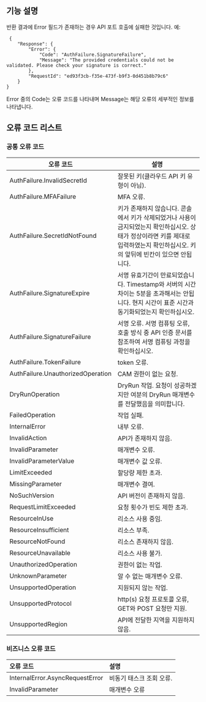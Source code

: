 
## 기능 설명

반환 결과에 Error 필드가 존재하는 경우 API 포트 호출에 실패한 것입니다. 예:

```
 {
    "Response": {
        "Error": {
            "Code": "AuthFailure.SignatureFailure",
            "Message": "The provided credentials could not be validated. Please check your signature is correct."
        },
        "RequestId": "ed93f3cb-f35e-473f-b9f3-0d451b8b79c6"
    }
}
```

Error 중의 Code는 오류 코드를 나타내며 Message는 해당 오류의 세부적인 정보를 나타냅니다.

## 오류 코드 리스트

### 공통 오류 코드

| 오류 코드 | 설명 |
|--------|------|
| AuthFailure.InvalidSecretId | 잘못된 키(클라우드 API 키 유형이 아님). |
| AuthFailure.MFAFailure | MFA 오류. |
| AuthFailure.SecretIdNotFound | 키가 존재하지 않습니다. 콘솔에서 키가 삭제되었거나 사용이 금지되었는지 확인하십시오. 상태가 정상이라면 키를 제대로 입력하였는지 확인하십시오. 키의 앞뒤에 빈칸이 있으면 안됩니다.|
| AuthFailure.SignatureExpire | 서명 유효기간이 만료되었습니다. Timestamp와 서버의 시간 차이는 5분을 초과해서는 안됩니다. 현지 시간이 표준 시간과 동기화되었는지 확인하십시오.|
| AuthFailure.SignatureFailure | 서명 오류. 서명 컴퓨팅 오류, 호출 방식 중 API 인증 문서를 참조하여 서명 컴퓨팅 과정을 확인하십시오.|
| AuthFailure.TokenFailure | token 오류. |
| AuthFailure.UnauthorizedOperation | CAM 권한이 없는 요청. |
| DryRunOperation | DryRun 작업. 요청이 성공하겠지만 여분의 DryRun 매개변수를 전달했음을 의미합니다. |
| FailedOperation | 작업 실패. |
| InternalError | 내부 오류. |
| InvalidAction | API가 존재하지 않음. |
| InvalidParameter | 매개변수 오류. |
| InvalidParameterValue | 매개변수 값 오류. |
| LimitExceeded | 할당량 제한 초과. |
| MissingParameter | 매개변수 결여. |
| NoSuchVersion | API 버전이 존재하지 않음. |
| RequestLimitExceeded | 요청 횟수가 빈도 제한 초과. |
| ResourceInUse | 리소스 사용 중임. |
| ResourceInsufficient | 리소스 부족. |
| ResourceNotFound | 리소스 존재하지 않음. |
| ResourceUnavailable | 리소스 사용 불가. |
| UnauthorizedOperation | 권한이 없는 작업. |
| UnknownParameter | 알 수 없는 매개변수 오류. |
| UnsupportedOperation | 지원되지 않는 작업. |
| UnsupportedProtocol | http(s) 요청 프로토콜 오류, GET와 POST 요청만 지원. |
| UnsupportedRegion | API에 전달한 지역을 지원하지 않음. |

### 비즈니스 오류 코드

| 오류 코드 | 설명 |
|:-------|:-----|
| InternalError.AsyncRequestError | 비동기 태스크 조회 오류. |
| InvalidParameter | 매개변수 오류 |

